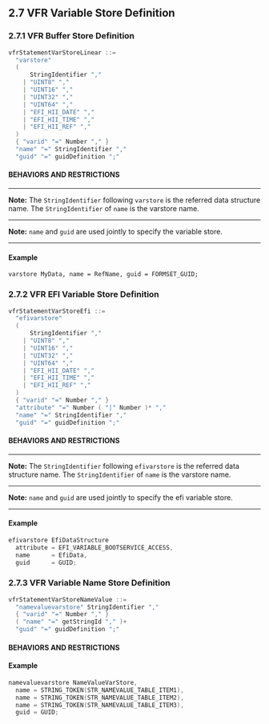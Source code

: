 <!--- @file
  2.7 VFR Variable Store Definition

  Copyright (c) 2007-2017, Intel Corporation. All rights reserved.<BR>

  Redistribution and use in source (original document form) and 'compiled'
  forms (converted to PDF, epub, HTML and other formats) with or without
  modification, are permitted provided that the following conditions are met:

  1) Redistributions of source code (original document form) must retain the
     above copyright notice, this list of conditions and the following
     disclaimer as the first lines of this file unmodified.

  2) Redistributions in compiled form (transformed to other DTDs, converted to
     PDF, epub, HTML and other formats) must reproduce the above copyright
     notice, this list of conditions and the following disclaimer in the
     documentation and/or other materials provided with the distribution.

  THIS DOCUMENTATION IS PROVIDED BY TIANOCORE PROJECT "AS IS" AND ANY EXPRESS OR
  IMPLIED WARRANTIES, INCLUDING, BUT NOT LIMITED TO, THE IMPLIED WARRANTIES OF
  MERCHANTABILITY AND FITNESS FOR A PARTICULAR PURPOSE ARE DISCLAIMED. IN NO
  EVENT SHALL TIANOCORE PROJECT  BE LIABLE FOR ANY DIRECT, INDIRECT, INCIDENTAL,
  SPECIAL, EXEMPLARY, OR CONSEQUENTIAL DAMAGES (INCLUDING, BUT NOT LIMITED TO,
  PROCUREMENT OF SUBSTITUTE GOODS OR SERVICES; LOSS OF USE, DATA, OR PROFITS;
  OR BUSINESS INTERRUPTION) HOWEVER CAUSED AND ON ANY THEORY OF LIABILITY,
  WHETHER IN CONTRACT, STRICT LIABILITY, OR TORT (INCLUDING NEGLIGENCE OR
  OTHERWISE) ARISING IN ANY WAY OUT OF THE USE OF THIS DOCUMENTATION, EVEN IF
  ADVISED OF THE POSSIBILITY OF SUCH DAMAGE.

-->

## 2.7 VFR Variable Store Definition

### 2.7.1 VFR Buffer Store Definition

```c
vfrStatementVarStoreLinear ::=
  "varstore"
  (
      StringIdentifier ","
    | "UINT8" ","
    | "UINT16" ","
    | "UINT32" ","
    | "UINT64" ","
    | "EFI_HII_DATE" "," 
    | "EFI_HII_TIME" ","
    | "EFI_HII_REF" ","
  )
  { "varid" "=" Number "," }
  "name" "=" StringIdentifier ","
  "guid" "=" guidDefinition ";" 
```

#### BEHAVIORS AND RESTRICTIONS

**********
**Note:** The `StringIdentifier` following `varstore` is the referred data
structure name. The `StringIdentifier` of `name` is the varstore name.
**********
**Note:** `name` and `guid` are used jointly to specify the variable store.
**********

#### Example

```
varstore MyData, name = RefName, guid = FORMSET_GUID;
```

### 2.7.2 VFR EFI Variable Store Definition

```c
vfrStatementVarStoreEfi ::=
  "efivarstore"
  (
      StringIdentifier ","
    | "UINT8" ","
    | "UINT16" ","
    | "UINT32" ","
    | "UINT64" ","
    | "EFI_HII_DATE" "," 
    | "EFI_HII_TIME" ","
    | "EFI_HII_REF" ","
  )
  { "varid" "=" Number "," }
  "attribute" "=" Number ( "|" Number )* ","
  "name" "=" StringIdentifier ","
  "guid" "=" guidDefinition ";" 
```

#### BEHAVIORS AND RESTRICTIONS

**********
**Note:** The `StringIdentifier` following `efivarstore` is the referred
data structure name. The `StringIdentifier` of `name` is the varstore name.
**********
**Note:** `name` and `guid` are used jointly to specify the efi variable store.
**********

#### Example

```c
efivarstore EfiDataStructure
  attribute = EFI_VARIABLE_BOOTSERVICE_ACCESS, 
  name      = EfiData,
  guid      = GUID;
```

### 2.7.3 VFR Variable Name Store Definition

```c
vfrStatementVarStoreNameValue ::=
  "namevaluevarstore" StringIdentifier ","
  { "varid" "=" Number "," }
  ( "name" "=" getStringId "," )+
  "guid" "=" guidDefinition ";"
```

#### BEHAVIORS AND RESTRICTIONS

#### Example

```c
namevaluevarstore NameValueVarStore,
  name = STRING_TOKEN(STR_NAMEVALUE_TABLE_ITEM1), 
  name = STRING_TOKEN(STR_NAMEVALUE_TABLE_ITEM2),
  name = STRING_TOKEN(STR_NAMEVALUE_TABLE_ITEM3), 
  guid = GUID;
```
